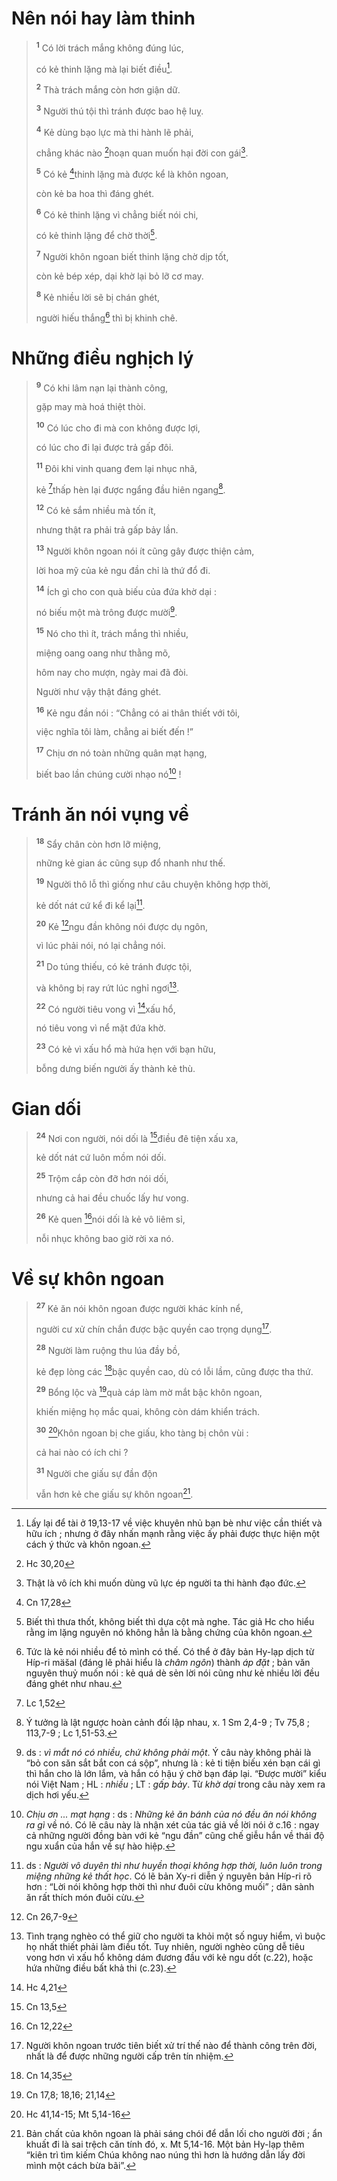 # Nên nói hay làm thinh

> <sup><b>1</b></sup> Có lời trách mắng không đúng lúc,
>
> có kẻ thinh lặng mà lại biết điều[^1-ecb4efef-7a8e-4d90-8978-3769734c3dbb].
>
> <sup><b>2</b></sup> Thà trách mắng còn hơn giận dữ.
>
> <sup><b>3</b></sup> Người thú tội thì tránh được bao hệ luỵ.
>
> <sup><b>4</b></sup> Kẻ dùng bạo lực mà thi hành lẽ phải,
>
> chẳng khác nào [^1@-ecb4efef-7a8e-4d90-8978-3769734c3dbb]hoạn quan muốn hại đời con gái[^2-ecb4efef-7a8e-4d90-8978-3769734c3dbb].
>
> <sup><b>5</b></sup> Có kẻ [^2@-ecb4efef-7a8e-4d90-8978-3769734c3dbb]thinh lặng mà được kể là khôn ngoan,
>
> còn kẻ ba hoa thì đáng ghét.
>
> <sup><b>6</b></sup> Có kẻ thinh lặng vì chẳng biết nói chi,
>
> có kẻ thinh lặng để chờ thời[^3-ecb4efef-7a8e-4d90-8978-3769734c3dbb].
>
> <sup><b>7</b></sup> Người khôn ngoan biết thinh lặng chờ dịp tốt,
>
> còn kẻ bép xép, dại khờ lại bỏ lỡ cơ may.
>
> <sup><b>8</b></sup> Kẻ nhiều lời sẽ bị chán ghét,
>
> người hiếu thắng[^4-ecb4efef-7a8e-4d90-8978-3769734c3dbb] thì bị khinh chê.

# Những điều nghịch lý

> <sup><b>9</b></sup> Có khi lâm nạn lại thành công,
>
> gặp may mà hoá thiệt thòi.
>
> <sup><b>10</b></sup> Có lúc cho đi mà con không được lợi,
>
> có lúc cho đi lại được trả gấp đôi.
>
> <sup><b>11</b></sup> Đôi khi vinh quang đem lại nhục nhã,
>
> kẻ [^3@-ecb4efef-7a8e-4d90-8978-3769734c3dbb]thấp hèn lại được ngẩng đầu hiên ngang[^5-ecb4efef-7a8e-4d90-8978-3769734c3dbb].
>
> <sup><b>12</b></sup> Có kẻ sắm nhiều mà tốn ít,
>
> nhưng thật ra phải trả gấp bảy lần.
>
> <sup><b>13</b></sup> Người khôn ngoan nói ít cũng gây được thiện cảm,
>
> lời hoa mỹ của kẻ ngu đần chỉ là thứ đổ đi.
>
> <sup><b>14</b></sup> Ích gì cho con quà biếu của đứa khờ dại :
>
> nó biếu một mà trông được mười[^6-ecb4efef-7a8e-4d90-8978-3769734c3dbb].
>
> <sup><b>15</b></sup> Nó cho thì ít, trách mắng thì nhiều,
>
> miệng oang oang như thằng mõ,
>
> hôm nay cho mượn, ngày mai đã đòi.
>
> Người như vậy thật đáng ghét.
>
> <sup><b>16</b></sup> Kẻ ngu đần nói : “Chẳng có ai thân thiết với tôi,
>
> việc nghĩa tôi làm, chẳng ai biết đến !”
>
> <sup><b>17</b></sup> Chịu ơn nó toàn những quân mạt hạng,
>
> biết bao lần chúng cười nhạo nó[^7-ecb4efef-7a8e-4d90-8978-3769734c3dbb] !

# Tránh ăn nói vụng về

> <sup><b>18</b></sup> Sẩy chân còn hơn lỡ miệng,
>
> những kẻ gian ác cũng sụp đổ nhanh như thế.
>
> <sup><b>19</b></sup> Người thô lỗ thì giống như câu chuyện không hợp thời,
>
> kẻ dốt nát cứ kể đi kể lại[^8-ecb4efef-7a8e-4d90-8978-3769734c3dbb].
>
> <sup><b>20</b></sup> Kẻ [^4@-ecb4efef-7a8e-4d90-8978-3769734c3dbb]ngu đần không nói được dụ ngôn,
>
> vì lúc phải nói, nó lại chẳng nói.
>
> <sup><b>21</b></sup> Do túng thiếu, có kẻ tránh được tội,
>
> và không bị ray rứt lúc nghỉ ngơi[^9-ecb4efef-7a8e-4d90-8978-3769734c3dbb].
>
> <sup><b>22</b></sup> Có người tiêu vong vì [^5@-ecb4efef-7a8e-4d90-8978-3769734c3dbb]xấu hổ,
>
> nó tiêu vong vì nể mặt đứa khờ.
>
> <sup><b>23</b></sup> Có kẻ vì xấu hổ mà hứa hẹn với bạn hữu,
>
> bỗng dưng biến người ấy thành kẻ thù.

# Gian dối

> <sup><b>24</b></sup> Nơi con người, nói dối là [^6@-ecb4efef-7a8e-4d90-8978-3769734c3dbb]điều đê tiện xấu xa,
>
> kẻ dốt nát cứ luôn mồm nói dối.
>
> <sup><b>25</b></sup> Trộm cắp còn đỡ hơn nói dối,
>
> nhưng cả hai đều chuốc lấy hư vong.
>
> <sup><b>26</b></sup> Kẻ quen [^7@-ecb4efef-7a8e-4d90-8978-3769734c3dbb]nói dối là kẻ vô liêm sỉ,
>
> nỗi nhục không bao giờ rời xa nó.

# Về sự khôn ngoan

> <sup><b>27</b></sup> Kẻ ăn nói khôn ngoan được người khác kính nể,
>
> người cư xử chín chắn được bậc quyền cao trọng dụng[^10-ecb4efef-7a8e-4d90-8978-3769734c3dbb].
>
> <sup><b>28</b></sup> Người làm ruộng thu lúa đầy bồ,
>
> kẻ đẹp lòng các [^8@-ecb4efef-7a8e-4d90-8978-3769734c3dbb]bậc quyền cao, dù có lỗi lầm, cũng được tha thứ.
>
> <sup><b>29</b></sup> Bổng lộc và [^9@-ecb4efef-7a8e-4d90-8978-3769734c3dbb]quà cáp làm mờ mắt bậc khôn ngoan,
>
> khiến miệng họ mắc quai, không còn dám khiển trách.
>
> <sup><b>30</b></sup> [^10@-ecb4efef-7a8e-4d90-8978-3769734c3dbb]Khôn ngoan bị che giấu, kho tàng bị chôn vùi :
>
> cả hai nào có ích chi ?
>
> <sup><b>31</b></sup> Người che giấu sự đần độn
>
> vẫn hơn kẻ che giấu sự khôn ngoan[^11-ecb4efef-7a8e-4d90-8978-3769734c3dbb].

[^1-ecb4efef-7a8e-4d90-8978-3769734c3dbb]: Lấy lại để tài ở 19,13-17 về việc khuyên nhủ bạn bè như việc cần thiết và hữu ích ; nhưng ở đây nhấn mạnh rằng việc ấy phải được thực hiện một cách ý thức và khôn ngoan.

[^2-ecb4efef-7a8e-4d90-8978-3769734c3dbb]: Thật là vô ích khi muốn dùng vũ lực ép người ta thi hành đạo đức.

[^3-ecb4efef-7a8e-4d90-8978-3769734c3dbb]: Biết thì thưa thốt, không biết thì dựa cột mà nghe. Tác giả Hc cho hiểu rằng im lặng nguyên nó không hẳn là bằng chứng của khôn ngoan.

[^4-ecb4efef-7a8e-4d90-8978-3769734c3dbb]: Tức là kẻ nói nhiều để tỏ mình có thế. Có thể ở đây bản Hy-lạp dịch từ Híp-ri mäšal (đáng lẽ phải hiểu là _châm ngôn_) thành _áp đặt_ ; bản văn nguyên thuỷ muốn nói : kẻ quá dè sẻn lời nói cũng như kẻ nhiều lời đều đáng ghét như nhau.

[^5-ecb4efef-7a8e-4d90-8978-3769734c3dbb]: Ý tưởng là lật ngược hoàn cảnh đối lập nhau, x. 1 Sm 2,4-9 ; Tv 75,8 ; 113,7-9 ; Lc 1,51-53.

[^6-ecb4efef-7a8e-4d90-8978-3769734c3dbb]: ds : _vì mắt nó có nhiều, chứ không phải một_. Ý câu này không phải là “bỏ con săn sắt bắt con cá sộp”, nhưng là : kẻ ti tiện biếu xén bạn cái gì thì hắn cho là lớn lắm, và hắn có hậu ý chờ bạn đáp lại. “Được mười” kiểu nói Việt Nam ; HL : _nhiều_ ; LT : _gấp bảy_. Từ _khờ dại_ trong câu này xem ra dịch hơi yếu.

[^7-ecb4efef-7a8e-4d90-8978-3769734c3dbb]: _Chịu ơn ... mạt hạng_ : ds : _Những kẻ ăn bánh của nó đều ăn nói không ra gì_ về nó. Có lẽ câu này là nhận xét của tác giả về lời nói ở c.16 : ngay cả những người đồng bàn với kẻ “ngu đần” cũng chế giễu hắn về thái độ ngu xuẩn của hắn về sự hào hiệp.

[^8-ecb4efef-7a8e-4d90-8978-3769734c3dbb]: ds : _Người vô duyên thì như huyền thoại không hợp thời, luôn luôn trong miệng những kẻ thất học_. Có lẽ bản Xy-ri diễn ý nguyên bản Híp-ri rõ hơn : “Lời nói không hợp thời thì như đuôi cừu không muối” ; dân sành ăn rất thích món đuôi cừu.

[^9-ecb4efef-7a8e-4d90-8978-3769734c3dbb]: Tình trạng nghèo có thể giữ cho người ta khỏi một số nguy hiểm, vì buộc họ nhất thiết phải làm điều tốt. Tuy nhiên, người nghèo cũng dễ tiêu vong hơn vì xấu hổ không dám đương đầu với kẻ ngu dốt (c.22), hoặc hứa những điều bất khả thi (c.23).

[^10-ecb4efef-7a8e-4d90-8978-3769734c3dbb]: Người khôn ngoan trước tiên biết xử trí thế nào để thành công trên đời, nhất là để được những người cấp trên tín nhiệm.

[^11-ecb4efef-7a8e-4d90-8978-3769734c3dbb]: Bản chất của khôn ngoan là phải sáng chói để dẫn lối cho người đời ; ẩn khuất đi là sai trệch căn tính đó, x. Mt 5,14-16. Một bản Hy-lạp thêm “kiên trì tìm kiếm Chúa không nao núng thì hơn là hướng dẫn lấy đời mình một cách bừa bãi”.

[^1@-ecb4efef-7a8e-4d90-8978-3769734c3dbb]: Hc 30,20

[^2@-ecb4efef-7a8e-4d90-8978-3769734c3dbb]: Cn 17,28

[^3@-ecb4efef-7a8e-4d90-8978-3769734c3dbb]: Lc 1,52

[^4@-ecb4efef-7a8e-4d90-8978-3769734c3dbb]: Cn 26,7-9

[^5@-ecb4efef-7a8e-4d90-8978-3769734c3dbb]: Hc 4,21

[^6@-ecb4efef-7a8e-4d90-8978-3769734c3dbb]: Cn 13,5

[^7@-ecb4efef-7a8e-4d90-8978-3769734c3dbb]: Cn 12,22

[^8@-ecb4efef-7a8e-4d90-8978-3769734c3dbb]: Cn 14,35

[^9@-ecb4efef-7a8e-4d90-8978-3769734c3dbb]: Cn 17,8; 18,16; 21,14

[^10@-ecb4efef-7a8e-4d90-8978-3769734c3dbb]: Hc 41,14-15; Mt 5,14-16
